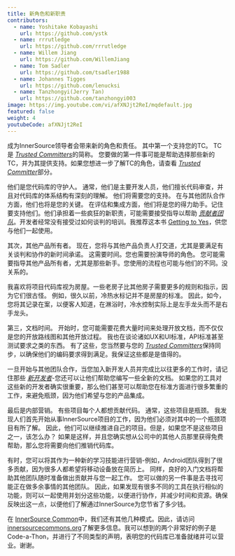 ```yaml
---
title: 新角色和新职责
contributors:
  - name: Yoshitake Kobayashi
    url: https://github.com/ystk
  - name: rrrutledge
    url: https://github.com/rrrutledge
  - name: Willem Jiang
    url: https://github.com/WillemJiang
  - name: Tom Sadler
    url: https://github.com/tsadler1988
  - name: Johannes Tigges
    url: https://github.com/lenucksi
  - name: Tanzhongyi(Jerry Tan)
    url: https://github.com/tanzhongyi003
image: https://img.youtube.com/vi/afXNJjt2ReI/mqdefault.jpg
featured: false
weight: 4
youtubeCode: afXNJjt2ReI
---
```

<div class="paragraph">
<p>成为InnerSource领导者会带来新的角色和责任。
其中第一个支持您的TC。 TC是 <a href="https://innersourcecommons.org/zh/learn/learning-path/trusted-committer"><em>Trusted Committers</em></a>的简称。
您要做的第一件事可能是帮助选择那些新的TC，并为其提供支持。如果您想进一步了解TC的角色，请查看 <a href="https://innersourcecommons.org/zh/learn/learning-path/trusted-committer"><em>Trusted Committer</em></a>部分。</p>
</div>
<div class="paragraph">
<p>他们是您代码库的守护人。
通常，他们是主要开发人员，他们擅长代码审查，并且对代码库的体系结构有深刻的理解。
他们将需要您的支持。
在与其他团队合作方面，他们也将是您的关键。
在评估和集成方面，他们将是您的得力助手。记住要支持他们。他们承担着一些疯狂的新职责，可能需要接受指导以帮助 <a href="https://innersourcecommons.org/zh/learn/learning-path/contributor"><em>贡献者团队</em></a>。开发者经常没有接受过如何谈判的培训。我推荐这本书 <a href="https://www.amazon.com/Getting-Yes-Negotiating-Agreement-Without/dp/0143118757/">Getting to Yes</a>，供您与他们一起使用。</p>
</div>
<div class="paragraph">
<p>其次，其他产品所有者。
现在，您将与其他产品负责人打交道，尤其是要满足有关谈判和协作的新时间承诺。
这需要时间。您也需要扮演导师的角色。
您可能需要指导其他产品所有者，尤其是那些新手。您使用的流程也可能与他们的不同。没关系的。</p>
</div>
<div class="paragraph">
<p>我喜欢将项目代码库视为房屋。一些老房子比其他房子需要更多的规则和指示，因为它们很古怪。
例如，很久以前，冷热水标记并不是房屋的标准。
因此，如今，您将其记录在案，以便客人知道，在淋浴时，冷水控制实际上是左手龙头而不是右手龙头。</p>
</div>
<div class="paragraph">
<p>第三，文档时间。
开始时，您可能需要花费大量时间来处理开放文档，而不仅仅是您的开放路线图和其他开放过程。
我也在谈论诸如UX和UI标准，API标准甚至测试要求之类的东西。
有了这些，您当然要与您的 <a href="https://innersourcecommons.org/zh/learn/learning-path/trusted-committer"><em>Trusted Committers</em></a>保持同步，以确保他们的编码要求得到满足。我保证这些都是是值得的。</p>
</div>
<div class="paragraph">
<p>一旦开始与其他团队合作，当您加入新开发人员并完成比以往更多的工作时，请记住那些 <a href="https://innersourcecommons.org/zh/learn/learning-path/contributor"><em>新开发者</em></a>-您还可以让他们帮助您编写一些全新的文档。
如果您的工具对这些新的开发者确实很重要，那么他们甚至可以帮助您在标准方面进行很多繁重的工作，来避免瓶颈，因为他们希望与您的产品集成。</p>
</div>
<div class="paragraph">
<p>最后是内部营销。
有些项目每个人都想贡献代码。
通常，这些项目是瓶颈。
我发现人们首先开始从事InnerSource项目的工作，因为他们必须对其中的一个瓶颈项目有所了解。
因此，他们可以继续推进自己的项目。但是，如果您不是这些项目之一，该怎么办？
如果是这样，并且您确实想从公司中的其他人员那里获得免费帮助，那么您将需要向他们推销代码库。</p>
</div>
<div class="paragraph">
<p>有时，您可以将其作为一种新的学习技能进行营销-例如，Android团队得到了很多贡献，因为很多人都希望将移动设备放在简历上。
同样，良好的入门文档将帮助其他团队随时准备做出贡献并与您一起工作。
您可以做的另一件事是去寻找可能正在做多余事情的其他团队。
因此，如果发现有很多不同的工具在执行相似的功能，则可以一起使用并划分这些功能，以便进行协作，并减少时间和资源。确保反映出这一点，以便他们了解通过InnerSource为您节省了多少钱。</p>
</div>
<div class="paragraph">
<p>在 <a href="http://innersourcecommons.org/">InnerSource Common</a>中，我们还有其他几种模式。因此，请访问 <a href="http://innersourcecommons.org/">innersourcecommons.org</a>了解更多信息。我可以想到的两个非常好的例子是Code-a-Thon，并进行了不同类型的声明，表明您的代码库已准备就绪并可以营业。谢谢。</p>
</div>
<!--- This file autogenerated from https://github.com/InnerSourceCommons/InnerSourceLearningPath/blob/main/scripts -->